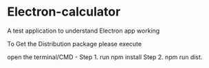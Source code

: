 # Electron-calculator
A test application to understand Electron app working


To Get the Distribution package please execute

open the terminal/CMD -
Step 1. run npm install
Step 2. npm run dist.

